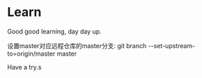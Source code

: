 ﻿# Learn
Good good learning, day day up.

设置master对应远程仓库的master分支:
git branch --set-upstream-to=origin/master master

Have a try.s